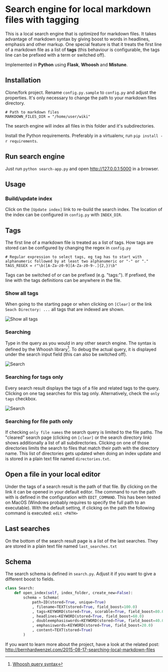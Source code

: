 # Search engine for local markdown files with tagging

This is a local search engine that is optimized for markdown files. It takes advantage of markdown syntax by giving boost to words in headlines, emphasis and other markup. One special feature is that it treats the first line of a markdown file as a list of **tags** (this behaviour is configurable, the tags line can be prefixed with a term or switched off).
  
Implemented in **Python** using **Flask**, **Whoosh** and **Mistune**.

## Installation

Clone/fork project. Rename `config.py.sample` to `config.py` and adjust the properties. It's only necessary to change the path to your markdown files directory.

    # Path to markdown files
    MARKDOWN_FILES_DIR = "/home/user/wiki"

The search engine will index all files in this folder and it's subdirectories. 

Install the Python requirements. Preferably in a virtualenv, run `pip install -r requirements`.

## Run search engine

Just run `python search-app.py` and open <http://127.0.0.1:5000> in a browser.

## Usage

### Build/update index

Click on the `[Update index]` link to re-build the search index. The location of the index can be configured in `config.py` with `INDEX_DIR`.

## Tags

The first line of a markdown file is treated as a list of tags. How tags are stored can be configured by changing the regex in `config.py`

    # Regular expression to select tags, eg tag has to start with alphanumeric followed by at least two alphanumeric or "-" or "."
    TAGS_REGEX = r"\b([A-Za-z0-9][A-Za-z0-9-.]{2,})\b"

Tags can be switched of or can be prefixed (e.g. "tags:"). If prefixed, the line with the tags definitions can be anywhere in the file.

### Show all tags

When going to the starting page or when clicking on `[Clear]` or the link `Seach Directory: ...` all tags that are indexed are shown.

![Show all tags](http://www.bernhardwenzel.com/assets/images/markdown-search/search-cleared.jpg)


### Searching

Type in the query as you would in any other search engine. The syntax is defined by the Whoosh library[^whoosh-syntax]. To debug the actual query, it is displayed under the search input field (this can also be switched off). 

![Search](http://www.bernhardwenzel.com/assets/images/markdown-search/search-result.jpg)

[^whoosh-syntax]:[Whoosh query syntax](https://pythonhosted.org/Whoosh/querylang.html)

### Searching for tags only

Every search result displays the tags of a file and related tags to the query. Clicking on one tag searches for this tag only. Alternatively, check the `only tags` checkbox.

![Search](http://www.bernhardwenzel.com/assets/images/markdown-search/tags-search.jpg)

### Searching for file path only

If checking `only file names` the search query is limited to the file paths. The "cleared" search page (clicking on `[clear]` or the search directory link) shows additionally a list of all subdirectories. Clicking on one of those directories limits the search to files that match their path with the directory name. This list of directories gets updated when doing an index update and is stored in a plain text file named `directories.txt`.  

## Open a file in your local editor

Under the tags of a search result is the path of that file. By clicking on the link it can be opened in your default editor. The command to run the path with is defined in the configuration with `EDIT_COMMAND`. This has been tested on MacOS (Windows probably requires to specify the full path to an executable). With the default setting, if clicking on the path the following command is executed: `edit <PATH>`

## Last searches

On the bottom of the search result page is a list of the last searches. They are stored in a plain text file named `last_searches.txt`

## Schema

The search schema is defined in `search.py`. Adjust it if you want to give a different boost to fields.

```python search.py
class Search:
    def open_index(self, index_folder, create_new=False):
        schema = Schema(
            path=ID(stored=True, unique=True)
            , filename=TEXT(stored=True, field_boost=100.0)
            , tags=KEYWORD(stored=True, scorable=True, field_boost=80.0)
            , headlines=KEYWORD(stored=True, field_boost=60.0)
            , doubleemphasiswords=KEYWORD(stored=True, field_boost=40.0)
            , emphasiswords=KEYWORD(stored=True, field_boost=20.0)
            , content=TEXT(stored=True)
        )
```
  
If you want to learn more about the project, have a look at the related post: <http://bernhardwenzel.com/2015-08-17-searching-local-markdown-files>


